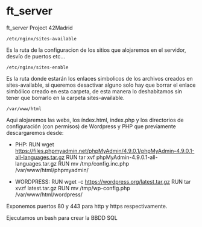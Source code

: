 # ft_server
ft_server Project 42Madrid

    /etc/nginx/sites-available
Es la ruta de la configuracion de los sitios que alojaremos en el servidor, desvío de puertos etc...


    /etc/nginx/sites-enable
Es la ruta donde estarán los enlaces simbolicos de los archivos creados en sites-available, si queremos desactivar alguno solo hay que borrar el enlace         simbólico creado en esta carpeta, de esta manera lo deshabitamos sin tener que borrarlo en la carpeta sites-available.


    /var/www/html
Aqui alojaremos las webs, los índex.html, index.php y los directorios de configuración (con permisos) de Wordpress y PHP que previamente descargaremos desde:

   - PHP:
RUN wget https://files.phpmyadmin.net/phpMyAdmin/4.9.0.1/phpMyAdmin-4.9.0.1-all-languages.tar.gz
RUN tar xvf phpMyAdmin-4.9.0.1-all-languages.tar.gz
RUN mv /tmp/config.inc.php /var/www/html/phpmyadmin/

   - WORDPRESS:
RUN wget -c https://wordpress.org/latest.tar.gz
RUN tar xvzf latest.tar.gz
RUN mv /tmp/wp-config.php /var/www/html/wordpress/


Exponemos puertos 80 y 443 para http y https respectivamente.

Ejecutamos un bash para crear la BBDD SQL
